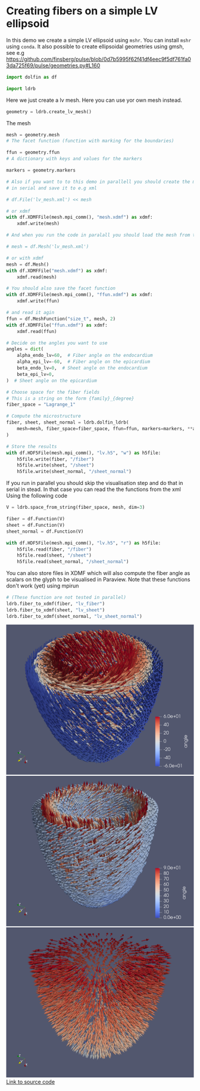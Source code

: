 # Creating fibers on a simple LV ellipsoid

In this demo we create a simple LV ellipsoid using `mshr`.
You can install `mshr` using `conda`. It also possible to create ellipsoidal geometries using gmsh, see e.g https://github.com/finsberg/pulse/blob/0d7b5995f62f41df4eec9f5df761fa03da725f69/pulse/geometries.py#L160



```python
import dolfin as df
```

```python
import ldrb
```

Here we just create a lv mesh. Here you can use yor own mesh instead.

```python
geometry = ldrb.create_lv_mesh()
```

The mesh

```python
mesh = geometry.mesh
# The facet function (function with marking for the boundaries)
```

```python
ffun = geometry.ffun
# A dictionary with keys and values for the markers
```

```python
markers = geometry.markers
```

```python
# Also if you want to to this demo in parallell you should create the mesh
# in serial and save it to e.g xml
```
```python
# df.File('lv_mesh.xml') << mesh
```
```python
# or xdmf
with df.XDMFFile(mesh.mpi_comm(), "mesh.xdmf") as xdmf:
    xdmf.write(mesh)
```

```python
# And when you run the code in paralall you should load the mesh from the file.
```
```python
# mesh = df.Mesh('lv_mesh.xml')
```
```python
# or with xdmf
mesh = df.Mesh()
with df.XDMFFile("mesh.xdmf") as xdmf:
    xdmf.read(mesh)
```

```python
# You should also save the facet function
with df.XDMFFile(mesh.mpi_comm(), "ffun.xdmf") as xdmf:
    xdmf.write(ffun)
```

```python
# and read it agin
ffun = df.MeshFunction("size_t", mesh, 2)
with df.XDMFFile("ffun.xdmf") as xdmf:
    xdmf.read(ffun)
```

```python
# Decide on the angles you want to use
angles = dict(
    alpha_endo_lv=60,  # Fiber angle on the endocardium
    alpha_epi_lv=-60,  # Fiber angle on the epicardium
    beta_endo_lv=0,  # Sheet angle on the endocardium
    beta_epi_lv=0,
)  # Sheet angle on the epicardium
```

```python
# Choose space for the fiber fields
# This is a string on the form {family}_{degree}
fiber_space = "Lagrange_1"
```

```python
# Compute the microstructure
fiber, sheet, sheet_normal = ldrb.dolfin_ldrb(
    mesh=mesh, fiber_space=fiber_space, ffun=ffun, markers=markers, **angles
)
```

```python
# Store the results
with df.HDF5File(mesh.mpi_comm(), "lv.h5", "w") as h5file:
    h5file.write(fiber, "/fiber")
    h5file.write(sheet, "/sheet")
    h5file.write(sheet_normal, "/sheet_normal")
```

If you run in parallel you should skip the visualisation step and do that in
serial in stead. In that case you can read the the functions from the xml
Using the following code


```python
V = ldrb.space_from_string(fiber_space, mesh, dim=3)
```

```python
fiber = df.Function(V)
sheet = df.Function(V)
sheet_normal = df.Function(V)
```

```python
with df.HDF5File(mesh.mpi_comm(), "lv.h5", "r") as h5file:
    h5file.read(fiber, "/fiber")
    h5file.read(sheet, "/sheet")
    h5file.read(sheet_normal, "/sheet_normal")
```


You can also store files in XDMF which will also compute the fiber angle as scalars on the glyph to be visualised in Paraview. Note that these functions don't work (yet) using mpirun

```python
# (These function are not tested in parallel)
ldrb.fiber_to_xdmf(fiber, "lv_fiber")
ldrb.fiber_to_xdmf(sheet, "lv_sheet")
ldrb.fiber_to_xdmf(sheet_normal, "lv_sheet_normal")
```


![_](_static/figures/lv_fiber.png)
![_](_static/figures/lv_sheet.png)
![_](_static/figures/lv_sheet_normal.png)
[Link to source code](https://github.com/finsberg/ldrb/blob/master/demos/demo_lv.py)
